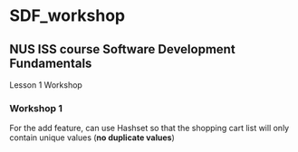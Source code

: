 # SDF_workshop

## NUS ISS course Software Development Fundamentals

Lesson 1 Workshop



### Workshop 1
For the add feature, can use Hashset so that the shopping cart list will only contain unique values (**no duplicate values**)